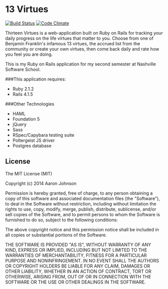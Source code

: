 13 Virtues
==========

[![Build Status](https://travis-ci.org/nathanhood/nashploration.svg?branch=master)](https://travis-ci.org/nathanhood/nashploration)
[![Code Climate](https://codeclimate.com/github/nathanhood/13-virtues/badges/gpa.svg)](https://codeclimate.com/github/nathanhood/13-virtues)


Thirteen Virtues is a web-application built on Ruby on Rails for tracking your daily progress on the
life virtues that matter to you. Choose from one of Benjamin Franklin's infamous
13 virtues, the accrued list from the community or create your own virtues,
then come back daily and rate how you feel you are doing.

This is my Ruby on Rails application for my second semester at Nashville
Software School.

###This application requires:
* Ruby 2.1.2
* Rails 4.1.5

###Other Technologies
* HAML
* Foundation 5
* jQuery
* Sass
* RSpec/Capybara testing suite
* Poltergeist JS driver
* Postgres database

License
-------
The MIT License (MIT)

Copyright (c) 2014 Aaron Johnson

Permission is hereby granted, free of charge, to any person obtaining a copy of this software and associated documentation files (the "Software"), to deal in the Software without restriction, including without limitation the rights to use, copy, modify, merge, publish, distribute, sublicense, and/or sell copies of the Software, and to permit persons to whom the Software is furnished to do so, subject to the following conditions:

The above copyright notice and this permission notice shall be included in all copies or substantial portions of the Software.

THE SOFTWARE IS PROVIDED "AS IS", WITHOUT WARRANTY OF ANY KIND, EXPRESS OR IMPLIED, INCLUDING BUT NOT LIMITED TO THE WARRANTIES OF MERCHANTABILITY, FITNESS FOR A PARTICULAR PURPOSE AND NONINFRINGEMENT. IN NO EVENT SHALL THE AUTHORS OR COPYRIGHT HOLDERS BE LIABLE FOR ANY CLAIM, DAMAGES OR OTHER LIABILITY, WHETHER IN AN ACTION OF CONTRACT, TORT OR OTHERWISE, ARISING FROM, OUT OF OR IN CONNECTION WITH THE SOFTWARE OR THE USE OR OTHER DEALINGS IN THE SOFTWARE.
